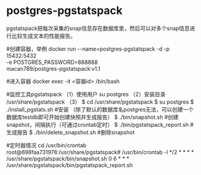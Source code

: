 # postgres-pgstatspack
pgstatspack把每次采集的snap信息存在数据库里，然后可以对多个snap信息进行比较生成文本的性能报告。

#创建容器，举例
docker run --name=postgres-pgstatspack -d -p 15432:5432 \
  -e POSTGRES_PASSWORD=888888 \
  macan789/postgres-pgstatspack:v1.1

#进入容器
docker exec -it <容器id> /bin/bash

#监控工具pgstatspack
（1）使用用户
su postgres
（2）安装目录
/usr/share/pgstatspack
（3）
$ cd /usr/share/pgstatspack
$ su postgres
$ ./install_pgstats.sh       #安装  （除了默认的数据库名postgres无法，可以创建一个数据库testdb即可开始创建快照并生成报告）
$ ./bin/snapshot.sh          #创建snapshot，间隔执行（可通过crontab定时）
$ ./bin/pgstatspack_report.sh    #生成报告
$ ./bin/delete_snapshot.sh      #删除snapshot


#定时器情况
cd /usr/bin/crontab
root@698faa731978:/usr/share/pgstatspack# /usr/bin/crontab -l
*/2 * * * * /usr/share/pgstatspack/bin/snapshot.sh
0 6 * * * /usr/share/pgstatspack/bin/pgstatspack_report.sh



